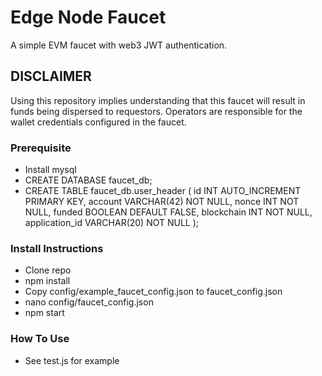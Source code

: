 # Edge Node Faucet

A simple EVM faucet with web3 JWT authentication.

## DISCLAIMER

Using this repository implies understanding that this faucet will result in funds being dispersed to requestors. Operators are responsible for the wallet credentials configured in the faucet.

### Prerequisite

- Install mysql
- CREATE DATABASE faucet_db;
- CREATE TABLE faucet_db.user_header (
  id INT AUTO_INCREMENT PRIMARY KEY,
  account VARCHAR(42) NOT NULL,
  nonce INT NOT NULL,
  funded BOOLEAN DEFAULT FALSE,
  blockchain INT NOT NULL,
  application_id VARCHAR(20) NOT NULL
  );

### Install Instructions

- Clone repo
- npm install
- Copy config/example_faucet_config.json to faucet_config.json
- nano config/faucet_config.json
- npm start

### How To Use

- See test.js for example
